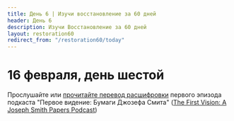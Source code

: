 ```yaml
---
title: Дeнь 6 | Изучи восстановление за 60 дней
header: День 6
description: Изучи Восстановление за 60 дней
layout: restoration60
redirect_from: "/restoration60/today"
---
```


# 16 февраля, день шестой

Прослушайте или [прочитайте перевод расшифровки](/restoration60/articles/podcast_first_vision_episode_1) первого эпизода подкаста "Первое видение: Бумаги Джозефа Смита" ([The First Vision: A Joseph Smith Papers Podcast](https://www.josephsmithpapers.org/articles/the-first-vision-a-joseph-smith-papers-podcast))
